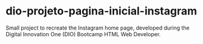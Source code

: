 # dio-projeto-pagina-inicial-instagram
Small project to recreate the Instagram home page, developed during the Digital Innovation One (DIO) Bootcamp HTML Web Developer.
